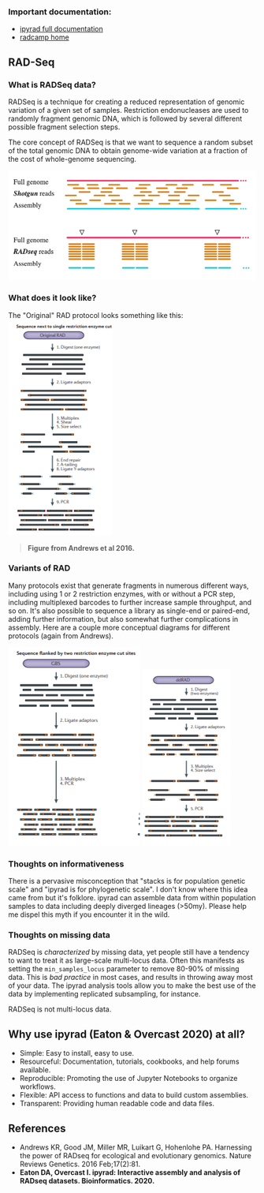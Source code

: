 ### Important documentation:  
* [ipyrad full documentation](https://ipyrad.readthedocs.io)
* [radcamp home](https://radcamp.github.io/)

## RAD-Seq
### What is RADSeq data?
RADSeq is a technique for creating a reduced representation of genomic
variation of a given set of samples. Restriction endonucleases are used
to randomly fragment genomic DNA, which is followed by several different
possible fragment selection steps.

The core concept of RADSeq is that we want to sequence a random subset of
the total genomic DNA to obtain genome-wide variation at a fraction of the cost
of whole-genome sequencing.

![png](images/RADSeq-Cartoon.png)

### What does it look like?

The "Original" RAD protocol looks something like this:
![png](images/RAD.png)

> **Figure from Andrews et al 2016.**

### Variants of RAD
Many protocols exist that generate fragments in numerous different ways,
including using 1 or 2 restriction enzymes, with or without a PCR step,
including multiplexed barcodes to further increase sample throughput, and so on.
It's also possible to sequence a library as single-end or paired-end, adding
further information, but also somewhat further complications in assembly. Here
are a couple more conceptual diagrams for different protocols (again from
Andrews).

![png](images/GBS.png)
![png](images/ddRAD.png)

### Thoughts on informativeness
There is a pervasive misconception that "stacks is for population genetic
scale" and "ipyrad is for phylogenetic scale". I don't know where this idea
came from but it's folklore. ipyrad can assemble data from within population
samples to data including deeply diverged lineages (>50my). Please help me
dispel this myth if you encounter it in the wild.

### Thoughts on missing data
RADSeq is *characterized* by missing data, yet people still have a tendency
to want to treat it as large-scale multi-locus data. Often this manifests as
setting the `min_samples_locus` parameter to remove 80-90% of missing data.
This is *bad practice* in most cases, and results in throwing away most of your
data. The ipyrad analysis tools allow you to make the best use of the data by
implementing replicated subsampling, for instance.

RADSeq is not multi-locus data.

## Why use ipyrad (Eaton & Overcast 2020) at all?
* Simple: Easy to install, easy to use.
* Resourceful: Documentation, tutorials, cookbooks, and help forums available.
* Reproducible: Promoting the use of Jupyter Notebooks to organize workflows.
* Flexible: API access to functions and data to build custom assemblies.
* Transparent: Providing human readable code and data files.

## References
* Andrews KR, Good JM, Miller MR, Luikart G, Hohenlohe PA. Harnessing the power
of RADseq for ecological and evolutionary genomics. Nature Reviews Genetics.
2016 Feb;17(2):81.
* **Eaton DA, Overcast I. ipyrad: Interactive assembly and analysis of RADseq
datasets. Bioinformatics. 2020.**
